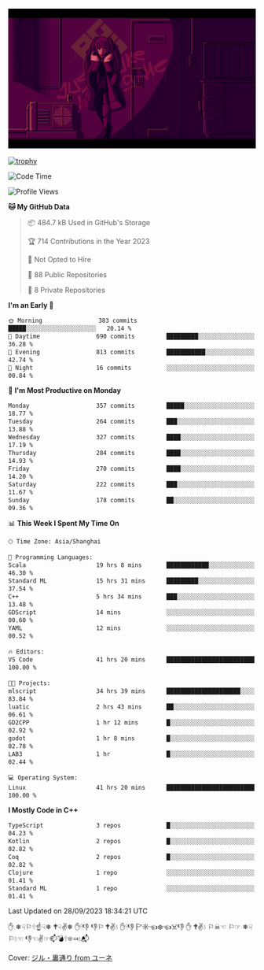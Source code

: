 ![](imgs/main.png)

[![trophy](https://github-profile-trophy.vercel.app/?username=NeilKleistGao&theme=dracula)](https://github.com/ryo-ma/github-profile-trophy)

<!--START_SECTION:waka-->
![Code Time](http://img.shields.io/badge/Code%20Time-126%20hrs%2044%20mins-blue)

![Profile Views](http://img.shields.io/badge/Profile%20Views-0-blue)

**🐱 My GitHub Data** 

> 📦 484.7 kB Used in GitHub's Storage 
 > 
> 🏆 714 Contributions in the Year 2023
 > 
> 🚫 Not Opted to Hire
 > 
> 📜 88 Public Repositories 
 > 
> 🔑 8 Private Repositories 
 > 
**I'm an Early 🐤** 

```text
🌞 Morning                383 commits         █████░░░░░░░░░░░░░░░░░░░░   20.14 % 
🌆 Daytime                690 commits         █████████░░░░░░░░░░░░░░░░   36.28 % 
🌃 Evening                813 commits         ███████████░░░░░░░░░░░░░░   42.74 % 
🌙 Night                  16 commits          ░░░░░░░░░░░░░░░░░░░░░░░░░   00.84 % 
```
📅 **I'm Most Productive on Monday** 

```text
Monday                   357 commits         █████░░░░░░░░░░░░░░░░░░░░   18.77 % 
Tuesday                  264 commits         ███░░░░░░░░░░░░░░░░░░░░░░   13.88 % 
Wednesday                327 commits         ████░░░░░░░░░░░░░░░░░░░░░   17.19 % 
Thursday                 284 commits         ████░░░░░░░░░░░░░░░░░░░░░   14.93 % 
Friday                   270 commits         ████░░░░░░░░░░░░░░░░░░░░░   14.20 % 
Saturday                 222 commits         ███░░░░░░░░░░░░░░░░░░░░░░   11.67 % 
Sunday                   178 commits         ██░░░░░░░░░░░░░░░░░░░░░░░   09.36 % 
```


📊 **This Week I Spent My Time On** 

```text
🕑︎ Time Zone: Asia/Shanghai

💬 Programming Languages: 
Scala                    19 hrs 8 mins       ████████████░░░░░░░░░░░░░   46.30 % 
Standard ML              15 hrs 31 mins      █████████░░░░░░░░░░░░░░░░   37.54 % 
C++                      5 hrs 34 mins       ███░░░░░░░░░░░░░░░░░░░░░░   13.48 % 
GDScript                 14 mins             ░░░░░░░░░░░░░░░░░░░░░░░░░   00.60 % 
YAML                     12 mins             ░░░░░░░░░░░░░░░░░░░░░░░░░   00.52 % 

🔥 Editors: 
VS Code                  41 hrs 20 mins      █████████████████████████   100.00 % 

🐱‍💻 Projects: 
mlscript                 34 hrs 39 mins      █████████████████████░░░░   83.84 % 
luatic                   2 hrs 43 mins       ██░░░░░░░░░░░░░░░░░░░░░░░   06.61 % 
GD2CPP                   1 hr 12 mins        █░░░░░░░░░░░░░░░░░░░░░░░░   02.92 % 
godot                    1 hr 8 mins         █░░░░░░░░░░░░░░░░░░░░░░░░   02.78 % 
LAB3                     1 hr                █░░░░░░░░░░░░░░░░░░░░░░░░   02.44 % 

💻 Operating System: 
Linux                    41 hrs 20 mins      █████████████████████████   100.00 % 
```

**I Mostly Code in C++** 

```text
TypeScript               3 repos             █░░░░░░░░░░░░░░░░░░░░░░░░   04.23 % 
Kotlin                   2 repos             █░░░░░░░░░░░░░░░░░░░░░░░░   02.82 % 
Coq                      2 repos             █░░░░░░░░░░░░░░░░░░░░░░░░   02.82 % 
Clojure                  1 repo              ░░░░░░░░░░░░░░░░░░░░░░░░░   01.41 % 
Standard ML              1 repo              ░░░░░░░░░░░░░░░░░░░░░░░░░   01.41 % 
```




 Last Updated on 28/09/2023 18:34:21 UTC
<!--END_SECTION:waka-->

✋ ❄☟⚐🕆☝☟❄ 🕈☟✌❄ ✋🕯👎 👎⚐ 🕈✌💧 ✋🕯👎 🏱☼☜❄☜☠👎 ✋ 🕈✌💧 ⚐☠☜ ⚐☞ ❄☟⚐💧☜ 👎☜✌☞📫💣🕆❄☜💧📬

Cover: [ジル・裏通り from ユーネ](https://www.pixiv.net/artworks/62127066)
